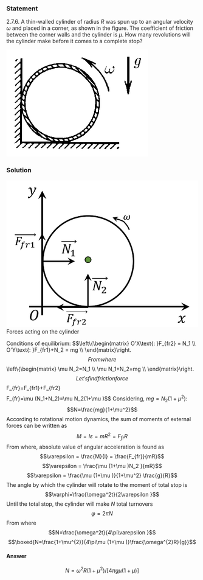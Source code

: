 ###  Statement 

$2.7.6.$ A thin-walled cylinder of radius $R$ was spun up to an angular velocity $\omega$ and placed in a corner, as shown in the figure. The coefficient of friction between the corner walls and the cylinder is $\mu$. How many revolutions will the cylinder make before it comes to a complete stop? 

![ For problem $2.7.6$ |372x281, 31%](../../img/2.7.6/statement.png)

### Solution

![ Forces acting on the cylinder |924x709, 39%](../../img/2.7.6/draw1.png)  Forces acting on the cylinder 

Conditions of equilibrium: $$\left\\{\begin{matrix} O'X\text{: }F_{fr2} = N_1 \\\ O'Y\text{: }F_{fr1}+N_2 = mg \\\ \end{matrix}\right.$$ From where $$\left\\{\begin{matrix} \mu N_2=N_1 \\\ \mu N_1+N_2=mg \\\ \end{matrix}\right.$$ Let's find friction force $$F_{fr}=F_{fr1}+F_{fr2}$$ $$F_{fr}=\mu (N_1+N_2)=\mu N_2(1+\mu )$$ Considering, $mg = N_2(1+\mu^2)$: $$N=\frac{mg}{1+\mu^2}$$ According to rotational motion dynamics, the sum of moments of external forces can be written as $$M=I\varepsilon = mR^2=F_{fr} R$$ From where, absolute value of angular acceleration is found as $$\varepsilon = \frac{M}{I} = \frac{F_{fr}}{mR}$$ $$\varepsilon = \frac{\mu (1+\mu )N_2 }{mR}$$ $$\varepsilon = \frac{\mu (1+\mu )}{1+\mu^2} \frac{g}{R}$$ The angle by which the cylinder will rotate to the moment of total stop is $$\varphi=\frac{\omega^2t}{2\varepsilon }$$ Until the total stop, the cylinder will make $N$ total turnovers $$\varphi=2\pi N$$ From where $$N=\frac{\omega^2t}{4\pi\varepsilon }$$ $$\boxed{N=\frac{1+\mu^{2}}{4\pi\mu (1+\mu )}\frac{\omega^{2}R}{g}}$$ 

#### Answer

$$N=\omega^{2}R(1+\mu^{2})/[4\pi g\mu (1+\mu )]$$ 
